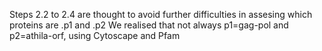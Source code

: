 Steps 2.2 to 2.4 are thought to avoid further difficulties in assesing which proteins are .p1 and .p2
We realised that not always p1=gag-pol and p2=athila-orf, using Cytoscape and Pfam
